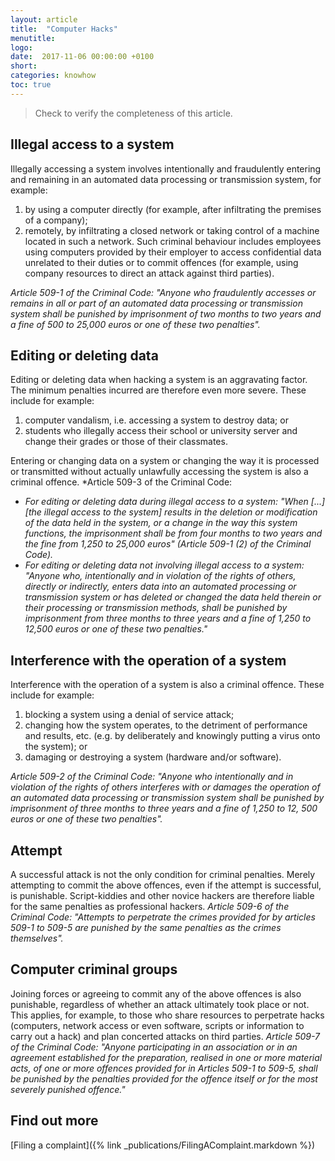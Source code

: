 ```yaml
---
layout: article
title:  "Computer Hacks"
menutitle:
logo:
date:  2017-11-06 00:00:00 +0100
short:
categories: knowhow
toc: true
---
```


> Check to verify the completeness of this article.

## Illegal access to a system
Illegally accessing a system involves intentionally and fraudulently entering and remaining in an automated data processing or transmission system, for example:

1. by using a computer directly (for example, after infiltrating the premises of a company);
2. remotely, by infiltrating a closed network or taking control of a machine located in such a network. Such criminal behaviour includes employees using computers provided by their employer to access confidential data unrelated to their duties or to commit offences (for example, using company resources to direct an attack against third parties).

*Article 509-1 of the Criminal Code: "Anyone who fraudulently accesses or remains in all or part of an automated data processing or transmission system shall be punished by imprisonment of two months to two years and a fine of 500 to 25,000 euros or one of these two penalties".*

## Editing or deleting data
Editing or deleting data when hacking a system is an aggravating factor. The minimum penalties incurred are therefore even more severe. These include for example:

1. computer vandalism, i.e. accessing a system to destroy data; or
2. students who illegally access their school or university server and change their grades or those of their classmates.

Entering or changing data on a system or changing the way it is processed or transmitted without actually unlawfully accessing the system is also a criminal offence.
*Article 509-3 of the Criminal Code:

* *For editing or deleting data during illegal access to a system: "When [...] [the illegal access to the system] results in the deletion or modification of the data held in the system, or a change in the way this system functions, the imprisonment shall be from four months to two years and the fine from 1,250 to 25,000 euros" (Article 509-1 (2) of the Criminal Code).*
* *For editing or deleting data not involving illegal access to a system: "Anyone who, intentionally and in violation of the rights of others, directly or indirectly, enters data into an automated processing or transmission system or has deleted or changed the data held therein or their processing or transmission methods, shall be punished by imprisonment from three months to three years and a fine of 1,250 to 12,500 euros or one of these two penalties."*

## Interference with the operation of a system
Interference with the operation of a system is also a criminal offence. These include for example:

1. blocking a system using a denial of service attack;
2. changing how the system operates, to the detriment of performance and results, etc. (e.g. by deliberately and knowingly putting a virus onto the system); or
3. damaging or destroying a system (hardware and/or software).

*Article 509-2 of the Criminal Code: "Anyone who intentionally and in violation of the rights of others interferes with or damages the operation of an automated data processing or transmission system shall be punished by imprisonment of three months to three years and a fine of 1,250 to 12, 500 euros or one of these two penalties".*

## Attempt
A successful attack is not the only condition for criminal penalties. Merely attempting to commit the above offences, even if the attempt is successful, is punishable. Script-kiddies and other novice hackers are therefore liable for the same penalties as professional hackers.
*Article 509-6 of the Criminal Code: "Attempts to perpetrate the crimes provided for by articles 509-1 to 509-5 are punished by the same penalties as the crimes themselves".*

## Computer criminal groups
Joining forces or agreeing to commit any of the above offences is also punishable, regardless of whether an attack ultimately took place or not. This applies, for example, to those who share resources to perpetrate hacks (computers, network access or even software, scripts or information to carry out a hack) and plan concerted attacks on third parties.
*Article 509-7 of the Criminal Code: "Anyone participating in an association or in an agreement established for the preparation, realised in one or more material acts, of one or more offences provided for in Articles 509-1 to 509-5, shall be punished by the penalties provided for the offence itself or for the most severely punished offence."*

## Find out more
[Filing a complaint]({% link _publications/FilingAComplaint.markdown %})

